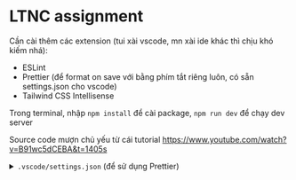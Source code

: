 # LTNC assignment

Cần cài thêm các extension (tui xài vscode, mn xài ide khác thì chịu khó kiếm nhá):

- ESLint
- Prettier (để format on save với bằng phím tắt riêng luôn, có sẵn settings.json cho vscode)
- Tailwind CSS Intellisense

Trong terminal, nhập `npm install` để cài package, `npm run dev` để chạy dev server

Source code mượn chủ yếu từ cái tutorial https://www.youtube.com/watch?v=B91wc5dCEBA&t=1405s

<details>
<summary><code>.vscode/settings.json</code> (để sử dụng Prettier) </summary>

```json
{
  "editor.defaultFormatter": "esbenp.prettier-vscode",
  "editor.formatOnSave": true,
  "editor.codeActionsOnSave": {
    "source.fixAll.eslint": "explicit",
    "source.addMissingImports": "explicit"
  },
  "prettier.tabWidth": 2,
  "prettier.useTabs": false,
  "prettier.semi": true,
  "prettier.singleQuote": false,
  "prettier.jsxSingleQuote": false,
  "prettier.trailingComma": "es5",
  "prettier.arrowParens": "always",
  "[javascriptreact]": {
    "editor.defaultFormatter": "esbenp.prettier-vscode"
  },
  "[css]": {
    "editor.defaultFormatter": "vscode.css-language-features"
  },
  "[javascript]": {
    "editor.defaultFormatter": "esbenp.prettier-vscode"
  }
}
```

</details>
